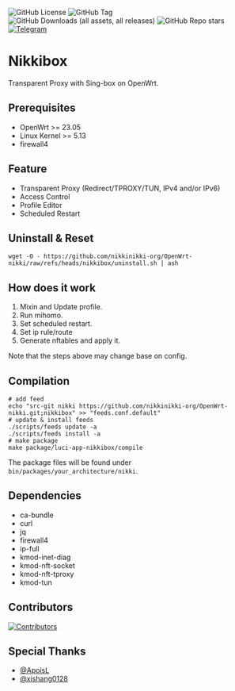 ![GitHub License](https://img.shields.io/github/license/nikkinikki-org/OpenWrt-nikki?style=for-the-badge&logo=github) ![GitHub Tag](https://img.shields.io/github/v/release/nikkinikki-org/OpenWrt-nikki?style=for-the-badge&logo=github) ![GitHub Downloads (all assets, all releases)](https://img.shields.io/github/downloads/nikkinikki-org/OpenWrt-nikki/total?style=for-the-badge&logo=github) ![GitHub Repo stars](https://img.shields.io/github/stars/nikkinikki-org/OpenWrt-nikki?style=for-the-badge&logo=github) [![Telegram](https://img.shields.io/badge/Telegram-gray?style=for-the-badge&logo=telegram)](https://t.me/nikkinikki_org)

# Nikkibox

Transparent Proxy with Sing-box on OpenWrt.

## Prerequisites

- OpenWrt >= 23.05
- Linux Kernel >= 5.13
- firewall4

## Feature

- Transparent Proxy (Redirect/TPROXY/TUN, IPv4 and/or IPv6)
- Access Control
- Profile Editor
- Scheduled Restart


## Uninstall & Reset

```shell
wget -O - https://github.com/nikkinikki-org/OpenWrt-nikki/raw/refs/heads/nikkibox/uninstall.sh | ash
```


## How does it work

1. Mixin and Update profile.
2. Run mihomo.
3. Set scheduled restart.
4. Set ip rule/route
5. Generate nftables and apply it.

Note that the steps above may change base on config.

## Compilation

```shell
# add feed
echo "src-git nikki https://github.com/nikkinikki-org/OpenWrt-nikki.git;nikkibox" >> "feeds.conf.default"
# update & install feeds
./scripts/feeds update -a
./scripts/feeds install -a
# make package
make package/luci-app-nikkibox/compile
```

The package files will be found under `bin/packages/your_architecture/nikki`.

## Dependencies

- ca-bundle
- curl
- jq
- firewall4
- ip-full
- kmod-inet-diag
- kmod-nft-socket
- kmod-nft-tproxy
- kmod-tun

## Contributors

[![Contributors](https://contrib.rocks/image?repo=nikkinikki-org/OpenWrt-nikki)](https://github.com/nikkinikki-org/OpenWrt-nikki/graphs/contributors)

## Special Thanks

- [@ApoisL](https://github.com/apoiston)
- [@xishang0128](https://github.com/xishang0128)
